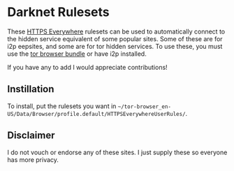 # Darknet Rulesets

These [HTTPS Everywhere][0] rulesets can be used to automatically connect to the hidden service equivalent of some popular sites.
Some of these are for i2p eepsites, and some are for tor hidden services.
To use these, you must use the [tor browser bundle][1] or have i2p installed.

If you have any to add I would appreciate contributions!

## Instillation

To install, put the rulesets you want in `~/tor-browser_en-US/Data/Browser/profile.default/HTTPSEverywhereUserRules/`.

## Disclaimer

I do not vouch or endorse any of these sites.
I just supply these so everyone has more privacy.

[0]: https://www.eff.org/https-everywhere "HTTPS Everywhere"
[1]: https://www.torproject.org/projects/torbrowser.html.en "The Tor Browser Bundle"

